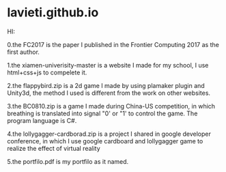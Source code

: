 # lavieti.github.io

HI:

0.the FC2017 is the paper I published in the Frontier Computing 2017 as the first author.

1.the xiamen-univerisity-master is a website I made for my school, I use html+css+js to compelete it.

2.the flappybird.zip is a 2d game I made by using plamaker plugin and Unity3d, the method I used is different from the work on other websites.

3.the BC0810.zip is a game I made during China-US competition, in which breathing is translated into signal "0' or "1' to control the game. The program language is C#.

4.the lollygagger-cardborad.zip is a project I shared in google developer conference, in which I use google cardboard and 
lollygagger game to realize the effect of virtual reality

5.the portfilo.pdf is my portfilo as it named.
